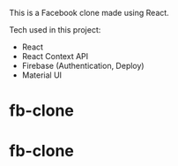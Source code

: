 This is a Facebook clone made using React.

Tech used in this project:

- React
- React Context API
- Firebase (Authentication, Deploy)
- Material UI
# fb-clone
# fb-clone
